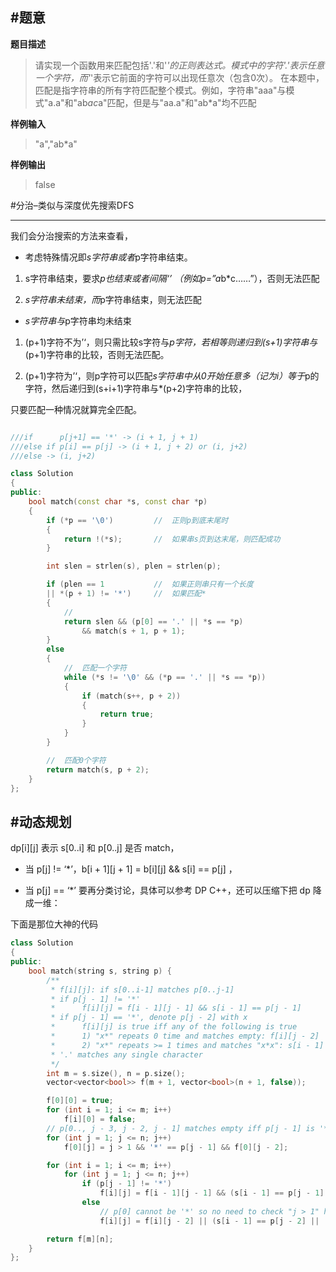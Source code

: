 


#题意
-------

**题目描述**

>请实现一个函数用来匹配包括'.'和'*'的正则表达式。模式中的字符'.'表示任意一个字符，而'*'表示它前面的字符可以出现任意次（包含0次）。 在本题中，匹配是指字符串的所有字符匹配整个模式。例如，字符串"aaa"与模式"a.a"和"ab*ac*a"匹配，但是与"aa.a"和"ab*a"均不匹配

**样例输入**

>"a","ab*a"

**样例输出**

>false






#分治–类似与深度优先搜索DFS

-------
我们会分治搜索的方法来查看，

*    考虑特殊情况即*s字符串或者*p字符串结束。

1.    s字符串结束，要求*p也结束或者间隔‘’ （例如p=”a*b*c……”），否则无法匹配

2.    *s字符串未结束，而*p字符串结束，则无法匹配



*    *s字符串与*p字符串均未结束



1.    (p+1)字符不为’‘，则只需比较s字符与*p字符，若相等则递归到(s+1)字符串与*(p+1)字符串的比较，否则无法匹配。



2.    (p+1)字符为’‘，则p字符可以匹配*s字符串中从0开始任意多（记为i）等于*p的字符，然后递归到(s+i+1)字符串与*(p+2)字符串的比较，

只要匹配一种情况就算完全匹配。



```cpp

///if      p[j+1] == '*' -> (i + 1, j + 1)
///else if p[i] == p[j] -> (i + 1, j + 2) or (i, j+2)
///else -> (i, j+2)

class Solution
{
public:
    bool match(const char *s, const char *p)
    {
        if (*p == '\0')         //  正则p到底末尾时
        {
            return !(*s);       //  如果串s页到达末尾，则匹配成功
        }

        int slen = strlen(s), plen = strlen(p);

        if (plen == 1           //  如果正则串只有一个长度
        || *(p + 1) != '*')     //  如果匹配*
        {
            //
            return slen && (p[0] == '.' || *s == *p)
                && match(s + 1, p + 1);
        }
        else
        {
            //  匹配一个字符
            while (*s != '\0' && (*p == '.' || *s == *p))
            {
                if (match(s++, p + 2))
                {
                    return true;
                }
            }
        }

        //  匹配0个字符
        return match(s, p + 2);
    }
};
```





#动态规划
-------



dp[i][j] 表示 s[0..i] 和 p[0..j] 是否 match，



*    当 p[j] != ‘*’，b[i + 1][j + 1] = b[i][j] && s[i] == p[j] ，



*    当 p[j] == ‘*’ 要再分类讨论，具体可以参考 DP C++，还可以压缩下把 dp 降成一维：

下面是那位大神的代码

```cpp
class Solution
{
public:
    bool match(string s, string p) {
        /**
         * f[i][j]: if s[0..i-1] matches p[0..j-1]
         * if p[j - 1] != '*'
         *      f[i][j] = f[i - 1][j - 1] && s[i - 1] == p[j - 1]
         * if p[j - 1] == '*', denote p[j - 2] with x
         *      f[i][j] is true iff any of the following is true
         *      1) "x*" repeats 0 time and matches empty: f[i][j - 2]
         *      2) "x*" repeats >= 1 times and matches "x*x": s[i - 1] == x && f[i - 1][j]
         * '.' matches any single character
         */
        int m = s.size(), n = p.size();
        vector<vector<bool>> f(m + 1, vector<bool>(n + 1, false));

        f[0][0] = true;
        for (int i = 1; i <= m; i++)
            f[i][0] = false;
        // p[0.., j - 3, j - 2, j - 1] matches empty iff p[j - 1] is '*' and p[0..j - 3] matches empty
        for (int j = 1; j <= n; j++)
            f[0][j] = j > 1 && '*' == p[j - 1] && f[0][j - 2];

        for (int i = 1; i <= m; i++)
            for (int j = 1; j <= n; j++)
                if (p[j - 1] != '*')
                    f[i][j] = f[i - 1][j - 1] && (s[i - 1] == p[j - 1] || '.' == p[j - 1]);
                else
                    // p[0] cannot be '*' so no need to check "j > 1" here
                    f[i][j] = f[i][j - 2] || (s[i - 1] == p[j - 2] || '.' == p[j - 2]) && f[i - 1][j];

        return f[m][n];
    }
};
```
